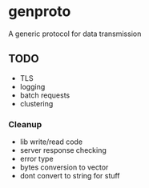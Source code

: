 # genproto

A generic protocol for data transmission

## TODO

* TLS
* logging
* batch requests
* clustering

### Cleanup

* lib write/read code
* server response checking
* error type
* bytes conversion to vector
* dont convert to string for stuff
